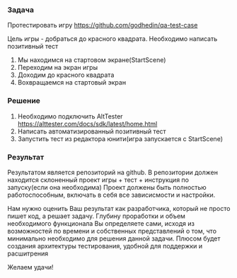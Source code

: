 ### Задача

Протестировать игру https://github.com/godhedin/qa-test-case

Цель игры - добраться до красного квадрата.
Необходимо написать позитивный тест
1. Мы находимся на стартовом экране(StartScene)
2. Переходим на экран игры
3. Доходим до красного квадрата
4. Вохвращаемся на стартовый экран


### Решение
1. Необходимо подключить AltTester https://alttester.com/docs/sdk/latest/home.html
2. Написать автоматизированный позитивный тест
3. Запустить тест из редактора юнити(игра запускается с StartScene)

### Результат
Результатом является репозиторий на github.
В репозитории должен находится склоненный проект игры +  тест  + инструкция по запуску(если она необходима)
Проект должены быть полностью работоспособным, включать в себя все зависисмости и настройки.




Нам нужно оценить Ваш результат как разработчика, который не просто пишет код, а решает
задачу. Глубину проработки и объем необходимого функционала Вы определяете сами, исходя из
возможностей по времени и собственных представлений о том, что минимально необходимо для
решения данной задачи. Плюсом будет создания архитектуры тестирования, удобной для поддержки и расшитрения

Желаем удачи!
